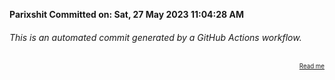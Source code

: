 **Parixshit Committed on: Sat, 27 May 2023 11:04:28 AM** <!-- d418e0b7-ce59-48d1-a690-0933005e5510 -->

###### This is an automated commit generated by a GitHub Actions workflow.

<div align="right"><sub><sup><a href="https://github.com/Parixshit/AutoCommit.git">Read me</a></sup></sub></div>
